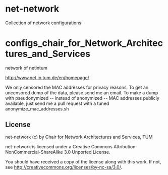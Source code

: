 net-network
===========

Collection of network configurations


configs_chair_for_Network_Architectures_and_Services
===========
network of netintum


http://www.net.in.tum.de/en/homepage/


We only censored the MAC addresses for privacy reasons. 
To get an uncensored dump of the data, please send me an email. 
To make a dump with pseudonymized -- instead of anonymized -- MAC addresses publicly available, just send me a pull request with a tuned anonymize_mac_addresses.sh


License
-------

net-network (c) by Chair for Network Architectures and Services, TUM

net-network is licensed under a Creative Commons Attribution-NonCommercial-ShareAlike 3.0 Unported License.

You should have received a copy of the license along with this work.  If not, see <http://creativecommons.org/licenses/by-nc-sa/3.0/>.
